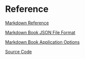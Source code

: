 # Reference

[Markdown Reference](https://commonmark.org/help/)

[Markdown Book JSON File Format](https://craigahobbs.github.io/chisel/doc/#name=MarkdownBook&title=The%20Markdown%20Book%20Model&types=https%3A%2F%2Fcraigahobbs.github.io%2Fmarkdown-book%2FmarkdownBookTypes.json)

[Markdown Book Application Options](https://craigahobbs.github.io/chisel/doc/#name=MarkdownBookParams&title=The%20Markdown%20Book%20Model&types=https%3A%2F%2Fcraigahobbs.github.io%2Fmarkdown-book%2FmarkdownBookTypes.json)

[Source Code](https://github.com/craigahobbs/markdown-book#readme)
